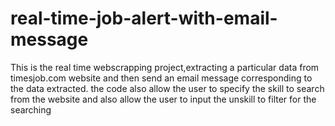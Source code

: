 # real-time-job-alert-with-email-message
This is the real time webscrapping project,extracting a particular data from timesjob.com website and then send an email message corresponding to the data extracted.
the code also allow the user to specify the skill to search from the website and also allow the user to input the unskill to filter for the searching
